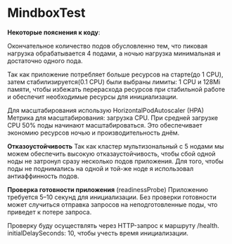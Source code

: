 # MindboxTest
**Некоторые пояснения к коду**:

Окончательное количество подов обусловленно тем, что пиковая нагрузка обрабатывается 4 подами, а ночью нагрузка минимальная и достаточно одного пода.

Так как приложение потребляет больше ресурсов на старте(до 1 CPU), затем стабилизируется(0.1 CPU) были выбраны лимиты: 1 CPU и 128Mi памяти, чтобы избежать перерасхода ресурсов при стабильной работе и обеспечит необходимые ресурсы для инициализации.

Для масштабирования использую HorizontalPodAutoscaler (HPA) 
Метрика для масштабирования: загрузка CPU. При средней загрузке CPU 50% поды начинают масштабироваться.
Это обеспечивает экономию ресурсов ночью и производительность днём.

**Отказоустойчивость**
Так как кластер мультизональный с 5 нодами мы можем обеспечить высокую отказаустойчивость, чтобы сбой одной ноды не затронул сразу несколько подов приложения.
Для того, чтобы поды не поднимались на одной и той-же ноде я использовал антиаффинность подов.

**Проверка готовности приложения** (readinessProbe)
Приложению требуется 5–10 секунд для инициализации.
Без проверки готовности может случиться отправка запросов на неподготовленные поды, что приведет к потере запроса.

Проверку буду осуществлять через HTTP-запрос к маршруту /health.
initialDelaySeconds: 10, чтобы учесть время инициализации.
